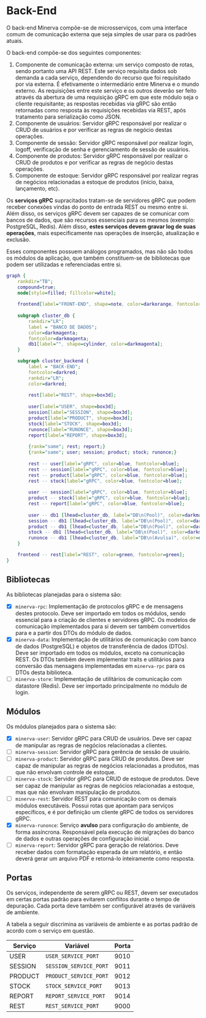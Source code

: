 # Back-End

O back-end Minerva compõe-se de microsserviços, com uma interface comum de
comunicação externa que seja simples de usar para os padrões atuais.

O back-end compõe-se dos seguintes componentes:

1. Componente de comunicação externa: um serviço composto de rotas, sendo
   portanto uma API REST. Este serviço requisita dados sob demanda a cada
   serviço, dependendo do recurso que foi requisitado por via externa. É
   efetivamente o intermediário entre Minerva e o mundo externo. As
   requisições entre este serviço e os outros deverão ser feito através da
   abertura de uma requisição gRPC em que este módulo seja o cliente
   requisitante; as respostas recebidas via gRPC são então retornadas
   como resposta às requisições recebidas via REST, após tratamento para
   serialização como JSON.
2. Componente de usuários: Servidor gRPC responsável por realizar o CRUD
   de usuários e por verificar as regras de negócio destas operações.
3. Componente de sessão: Servidor gRPC responsável por realizar login,
   logoff, verificação de senha e gerenciamento de sessão de usuários.
4. Componente de produtos: Servidor gRPC responsável por realizar o CRUD
   de produtos e por verificar as regras de negócio destas operações.
5. Componente de estoque: Servidor gRPC responsável por realizar regras
   de negócios relacionadas a estoque de produtos (início, baixa, lançamento,
   etc).

Os **serviços gRPC** supracitados tratam-se de servidores gRPC que podem
receber conexões vindas do ponto de entrada REST ou mesmo entre si. Além
disso, os serviços gRPC devem ser capazes de se comunicar com bancos de
dados, que são recursos essenciais para os mesmos (exemplo: PostgreSQL,
Redis). Além disso, **estes serviços devem gravar log de suas operações**,
mais especificamente nas operações de inserção, atualização e exclusão.

Esses componentes possuem análogos programados, mas não são todos os módulos
da aplicação, que também constituem-se de bibliotecas que podem ser utilizadas
e referenciadas entre si.

```dot process
graph {
	rankdir="TB";
	compound=true;
	node[style=filled; fillcolor=white];
	
	frontend[label="FRONT-END", shape=note, color=darkorange, fontcolor=darkorange];
	
	subgraph cluster_db {
		rankdir="LR";
		label = "BANCO DE DADOS";
		color=darkmagenta;
		fontcolor=darkmagenta;
		db1[label="", shape=cylinder, color=darkmagenta];
	}

	subgraph cluster_backend {
		label = "BACK-END";
		fontcolor=darkred;
		rankdir="LR";
		color=darkred;
		
		rest[label="REST", shape=box3d];
		
		user[label="USER", shape=box3d];
		session[label="SESSION", shape=box3d];
		product[label="PRODUCT", shape=box3d];
		stock[label="STOCK", shape=box3d];
		runonce[label="RUNONCE", shape=box3d];
		report[label="REPORT", shape=box3d];
		
		{rank="same"; rest; report;}
		{rank="same"; user; session; product; stock; runonce;}
		
		rest -- user[label="gRPC", color=blue, fontcolor=blue];
		rest -- session[label="gRPC", color=blue, fontcolor=blue];
		rest -- product[label="gRPC", color=blue, fontcolor=blue];
		rest -- stock[label="gRPC", color=blue, fontcolor=blue];
		
		user -- session[label="gRPC", color=blue, fontcolor=blue];
		product -- stock[label="gRPC", color=blue, fontcolor=blue];
		rest -- report[label="gRPC", color=blue, fontcolor=blue];
		
		user -- db1 [lhead=cluster_db, label="DB\n(Pool)", color=darkmagenta, fontcolor=darkmagenta];
		session -- db1 [lhead=cluster_db, label="DB\n(Pool)", color=darkmagenta, fontcolor=darkmagenta];
		product -- db1 [lhead=cluster_db, label="DB\n(Pool)", color=darkmagenta, fontcolor=darkmagenta];
		stock -- db1 [lhead=cluster_db, label="DB\n(Pool)", color=darkmagenta, fontcolor=darkmagenta];
		runonce -- db1 [lhead=cluster_db, label="DB\n(Avulsa)", color=darkmagenta, fontcolor=darkmagenta];
	}

	frontend -- rest[label="REST", color=green, fontcolor=green];
}
```

## Bibliotecas

As bibliotecas planejadas para o sistema são:

- [x] `minerva-rpc`: Implementação de protocolos gRPC e de mensagens destes
   protocolo. Deve ser importado em todos os módulos, sendo essencial para
   a criação de clientes e servidores gRPC. Os modelos de comunicação
   implementados para si devem ser também convertidos para e
  a partir dos DTOs do módulo de dados.
- [x] `minerva-data`: Implementação de utilitários de comunicação com banco de
  dados (PostgreSQL) e objetos de transferência de dados (DTOs). Deve ser
  importado em todos os módulos, exceto na comunicação REST. Os DTOs também
  devem implementar traits e utilitários para conversão das mensagens
  implementadas em `minerva-rpc` para os DTOs desta biblioteca.
- [ ] `minerva-store`: Implementação de utilitários de comunicação com
  datastore (Redis). Deve ser importado principalmente no módulo de login.

## Módulos

Os módulos planejados para o sistema são:

- [x] `minerva-user`: Servidor gRPC para CRUD de usuários. Deve ser capaz de
  manipular as regras de negócios relacionadas a clientes.
- [ ] `minerva-session`: Servidor gRPC para gerência de sessão de usuário.
- [ ] `minerva-product`: Servidor gRPC para CRUD de produtos. Deve ser capaz
  de manipular as regras de negócios relacionadas a produtos, mas que não
  envolvam controle de estoque.
- [ ] `minerva-stock`: Servidor gRPC para CRUD de estoque de produtos. Deve
  ser capaz de manipular as regras de negócios relacionadas a estoque, mas
  que não envolvam manipulação de produtos.
- [ ] `minerva-rest`: Servidor REST para comunicação com os demais módulos
  executáveis. Possui rotas que apontam para serviços específicos, e é por
  definição um cliente gRPC de todos os servidores gRPC.
- [x] `minerva-runonce`: Serviço **avulso** para configuração do ambiente, de
  forma assíncrona. Responsável pela execução de migrações do banco de dados
  e outras operações de configuração inicial.
- [ ] `minerva-report`: Servidor gRPC para geração de relatórios. Deve receber
  dados com formatação esperada de um relatório, e então deverá gerar um
  arquivo PDF e retorná-lo inteiramente como resposta.

## Portas

Os serviços, independente de serem gRPC ou REST, devem ser executados em
certas portas padrão para evitarem conflitos durante o tempo de depuração.
Cada porta deve também ser configurável através de variáveis de ambiente.

A tabela a seguir discrimina as variáveis de ambiente e as portas padrão
de acordo com o serviço em questão.

| Serviço | Variável               | Porta |
|---------|------------------------|-------|
| USER    | `USER_SERVICE_PORT`    | 9010  |
| SESSION | `SESSION_SERVICE_PORT` | 9011  |
| PRODUCT | `PRODUCT_SERVICE_PORT` | 9012  |
| STOCK   | `STOCK_SERVICE_PORT`   | 9013  |
| REPORT  | `REPORT_SERVICE_PORT`  | 9014  |
| REST    | `REST_SERVICE_PORT`    | 9000  |


